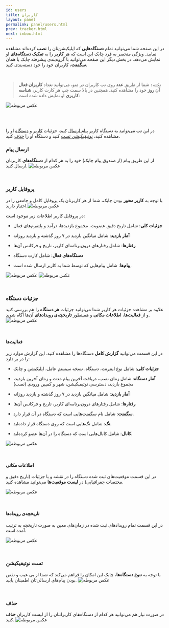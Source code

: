 ```yaml
---
id: users
title: کاربران
layout: panel
permalink: panel/users.html
prev: tracker.html
next: inbox.html
---
```


در این صفحه شما می‌توانید تمام **دستگاه‌هایی** که اپلیکیشن‌تان را **نصب** کرده‌اند مشاهده نمایید. ویژگی منحصر به فرد چابک این است که هر **کاربر** را به **تفکیک دستگاه‌های** او نمایش می‌دهد. در بخش دیگر این صفحه می‌توانید با گروه‌بندی پیشرفته چابک یا همان **سگمنت**، کاربران خود را خود دسته‌بندی کنید.

<Br>

>`نکته:` شما از طریق **عدد** روی تب کاربران در منو، می‌توانید تعداد **کاربران فعال آن روز** خود را مشاهده کنید. همچنین در بالا سمت چپ هر کارت کاربر، **شناسه کاربری** او نمایش داده شده است:

![عکس مربوطه](http://uupload.ir/files/b72g_subscribers.png)

<Br><Br>

در این تب می‌توانید به دستگاه کاربر [پیام ارسال](/panel/users.html#ارسال-پیام) کنید، جزئیات [کاربر](/panel/users.html#جزئیات-کاربر) و [دستگاه](/panel/users.html#جزئیات-دستگاه) او را مشاهده کنید،‌ [نوتیفیکیشن تست](/panel/users.html#تست-نوتیفیکیشن) کنید و دستگاه او را [حذف](/panel/users.html#حذف) کنید.


### ارسال پیام

از این طریق پیام (از صندوق پیام چابک) خود را به هر کدام از **دستگاه‌های** کاربرتان ارسال کنید.
 ![عکس مربوطه](http://uupload.ir/files/d7r1_2019-08-03_18-35-32.png)

<Br>

### پروفایل کاربر

با توجه به **کاربر محور** بودن چابک، شما از هر کاربرتان یک پروفایل کامل و جامعی را در اختیار دارید.![عکس مربوطه](http://uupload.ir/files/nnb_2019-08-03_18-37-12.png)

 در پروفایل کاربر اطلاعات زیر موجود است:

- **جزئیات کلی**: شامل تاریخ دقیق عضویت، مجموع بازدیدها، درآمد و پلتفرم‌های فعال 

- **آمار بازدید**: شامل میانگین بازدید در ۷ روز گذشته و بازدید روزانه

- **رفتارها**: شامل رفتارهای درون‌برنامه‌ای کاربر، تاریخ و فرکانس آن‌ها

- **دستگاه‌های فعال**: شامل کارت دستگاه

- **پیام‌ها**: شامل پیام‌هایی که توسط شما به کاربر ارسال شده است.


![عکس مربوطه](http://uupload.ir/files/pojs_wmcp_userinfo1.png)
![عکس مربوطه](http://uupload.ir/files/2nb5_userinfo.png)

<Br>

### جزئیات دستگاه

علاوه بر مشاهده جزئیات هر کاربر شما می‌توانید جزئیات **هر دستگاه** را هم بررسی کنید و از **فعالیت‌ها**، **اطلاعات مکانی** و همینطور **تاریخچه‌ی رویداد‌‌‌‌های** آن‌ها آگاه شوید.
 ![عکس مربوطه](http://uupload.ir/files/bupx_2018-08-06_11-38-43.png)

<Br>

#### فعالیت‌ها

در این قسمت می‌توانید **گزارش کامل** دستگاه‌ها را مشاهده کنید. این گزارش موارد زیر را در بر دارد:

- **جزئیات کلی**: شامل نوع اینترنت، دستگاه، نسخه سیستم عامل، اپلیکیشن و چابک

- **آمار دستگاه**: شامل زمان نصب، دریافت آخرین پیام مدت و زمان آخرین بازدید، مجموع بازدید، دسترسی نوتیفیکیشن، شهر و کمپین ورودی (نصب) 

- **آمار بازدید**: شامل میانگین بازدید در ۷ روز گذشته و بازدید روزانه

- **رفتارها**: شامل رفتارهای درون‌برنامه‌ای کاربر، تاریخ و فرکانس آن‌ها

- **سگمنت**: شامل نام سگمنت‌هایی است که دستگاه در آن قرار دارد.

- **تگ**: شامل تگ‌هایی است که روی دستگاه قرار داده‌اید.

- **کانال**: شامل کانال‌هایی است که دستگاه را در آن‌ها عضو کرده‌اید.



![عکس مربوطه](http://uupload.ir/files/019n_devicesinfo.png)

<Br>

#### اطلاعات مکانی

در این قسمت موقعیت‌های ثبت شده دستگاه را در نقشه و با جزئیات (تاریخ دقیق و مختصات جغرافیایی) در **لیست موقعیت‌ها** می‌توانید مشاهده کنید.


![عکس مربوطه](http://uupload.ir/files/r0nd_locationsinfo.png)

<Br>

#### تاریخچه‌ی رویداد‌‌‌‌ها

در این قسمت تمام رویداد‌های ثبت شده در زمان‌های معین به صورت تاریخچه به ترتیب آمده است. 

![عکس مربوطه](http://uupload.ir/files/j2dk_activity.png)

<Br>

### تست نوتیفیکیشن

با توجه به **تنوع دستگاه‌ها**، چابک این امکان را فراهم می‌کند که شما از بی عیب و نقص بودن پیام‌های ارسالی‌تان اطمینان یابید.
 ![عکس مربوطه](http://uupload.ir/files/6g7z_2018-08-06_11-39-54.png)

<Br>

### حذف

در صورت نیاز هم می‌توانید هر کدام از دستگاه‌های کاربرانتان را از لیست کاربران **حذف** کنید.
 ![عکس مربوطه](http://uupload.ir/files/28eh_2018-08-06_11-40-39.png)
